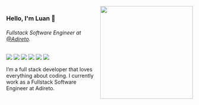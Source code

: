 <img align="right" src="https://github.com/luan-j/luan-j/blob/main/image/illustration.png?raw=true" width="250"/>

### Hello, I'm Luan 👋

###### Fullstack Software Engineer at [@Adireto](https://adireto.com/).

<div>
<img src="https://img.shields.io/badge/Js-FFDC0B?style=for-the-badge&logo=javascript&logoColor=000&labelColor=FFDC0B" />
<img src="https://img.shields.io/badge/Ts-3276E6?style=for-the-badge&logo=typescript&logoColor=white&labelColor=3276E6" />
<img src="https://img.shields.io/badge/Nodejs-1FC41A?style=for-the-badge&logo=mongodb&logoColor=fff&labelColor=1FC41A" />
<img src="https://img.shields.io/badge/ReactJs-2CFFEE?style=for-the-badge&logo=react&logoColor=000&labelColor=2CFFEE" />
<img src="https://img.shields.io/badge/MongoDB-91FF49?style=for-the-badge&logo=mongodb&logoColor=5C290E&labelColor=91FF49" />
<img src="https://img.shields.io/badge/next.js-000000?style=for-the-badge&logo=next.js&logoColor=white" />
</div>

I’m a full stack developer that loves everything about coding. I currently work as a Fullstack Software Engineer at Adireto.
